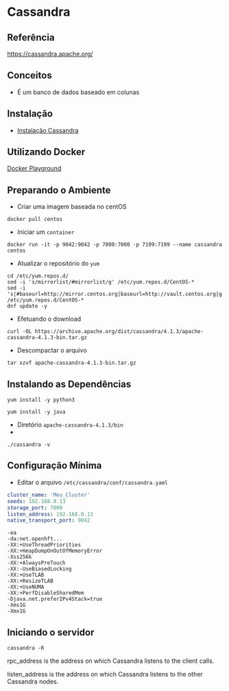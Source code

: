 # Cassandra

## Referência

https://cassandra.apache.org/

## Conceitos

- É um banco de dados baseado em colunas

## Instalação

- [Instalação Cassandra](https://cassandra.apache.org/doc/latest/cassandra/getting_started/installing.html)

## Utilizando Docker

[Docker Playground](https://labs.play-with-docker.com/)

## Preparando o Ambiente

- Criar uma imagem baseada no centOS

`docker pull centos`

- Iniciar um `container`

`docker run -it -p 9042:9042 -p 7000:7000 -p 7199:7199 --name cassandra centos`

- Atualizar o repositório do `yum`

```
cd /etc/yum.repos.d/
sed -i 's/mirrorlist/#mirrorlist/g' /etc/yum.repos.d/CentOS-*
sed -i 's|#baseurl=http://mirror.centos.org|baseurl=http://vault.centos.org|g' /etc/yum.repos.d/CentOS-*
dnf update -y
```

- Efetuando o download

`curl -OL https://archive.apache.org/dist/cassandra/4.1.3/apache-cassandra-4.1.3-bin.tar.gz`

- Descompactar o arquivo

`tar xzvf apache-cassandra-4.1.3-bin.tar.gz`

## Instalando as Dependências

`yum install -y python3`

`yum install -y java`

- Diretório `apache-cassandra-4.1.3/bin`
- 
`./cassandra -v`

## Configuração Mínima

- Editar o arquivo `/etc/cassandra/conf/cassandra.yaml`

```yaml
cluster_name: 'Meu_Cluster'
seeds: 192.168.0.13
storage_port: 7000
listen_address: 192.168.0.13
native_transport_port: 9042
``````


```
-ea
-da:net.openhft...
-XX:+UseThreadPriorities
-XX:+HeapDumpOnOutOfMemoryError
-Xss256k
-XX:+AlwaysPreTouch
-XX:-UseBiasedLocking
-XX:+UseTLAB
-XX:+ResizeTLAB
-XX:+UseNUMA
-XX:+PerfDisableSharedMem
-Djava.net.preferIPv4Stack=true
-Xms1G
-Xmx1G
```
## Iniciando o servidor

`cassandra -R`

rpc_address is the address on which Cassandra listens to the client calls.

listen_address is the address on which Cassandra listens to the other Cassandra nodes.

